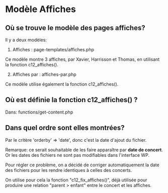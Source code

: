 # Modèle Affiches

## Où se trouve le modèle des pages affiches?

Il y a deux modèles:

1) Affiches : page-templates/affiches.php

Ce modèle montre 3 affiches, par Xavier, Harrisson et Thomas, en utilisant la fonction c12_affiches().

2) Affiches par : affiches-par.php

Ce modèle utilise également la fonction c12_affiches().

## Où est définie la fonction c12_affiches() ?

Dans: functions/get-content.php

## Dans quel ordre sont elles montrées? 

Par le critère 'orderby'  => 'date', donc c'est la date d'ajout du fichier.

Remarque: ce serait souhaitable de les faire apparaître par **date de concert**. Or les dates des fichiers ne sont pas modifiables dans l'interface WP.

Pour régler ce problème, on a décidé de corriger automatiquement la date des fichiers pour les rendre identiques à celles des concerts.

On utilise pour cela la fonction "c12_fix_affiches()", déjà utilisée pour produire une relation "parent > enfant" entre le concert et les affiches.


